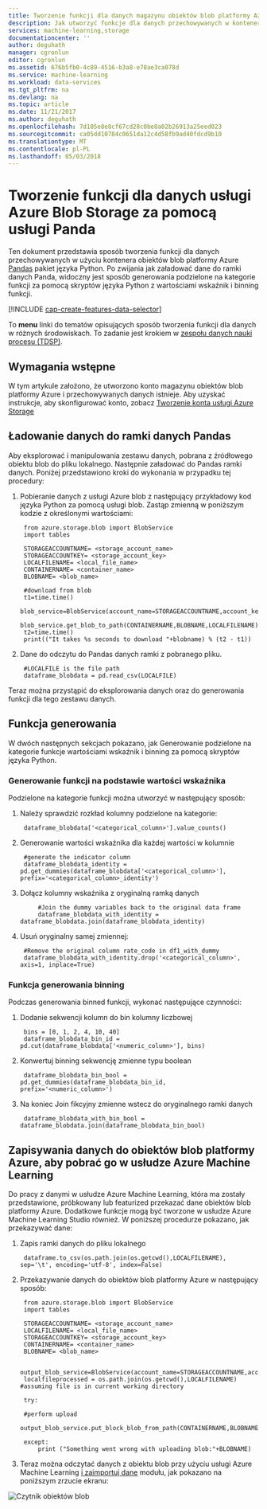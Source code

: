 ```yaml
---
title: Tworzenie funkcji dla danych magazynu obiektów blob platformy Azure przy użyciu Panda | Dokumentacja firmy Microsoft
description: Jak utworzyć funkcje dla danych przechowywanych w kontenerze obiektów blob platformy Azure z pakietem Panda Python.
services: machine-learning,storage
documentationcenter: ''
author: deguhath
manager: cgronlun
editor: cgronlun
ms.assetid: 676b5fb0-4c89-4516-b3a8-e78ae3ca078d
ms.service: machine-learning
ms.workload: data-services
ms.tgt_pltfrm: na
ms.devlang: na
ms.topic: article
ms.date: 11/21/2017
ms.author: deguhath
ms.openlocfilehash: 7d105e8e8cf67cd28c0be8a02b26913a25eed023
ms.sourcegitcommit: ca05dd10784c0651da12c4d58fb9ad40fdcd9b10
ms.translationtype: MT
ms.contentlocale: pl-PL
ms.lasthandoff: 05/03/2018
---
```

# <a name="create-features-for-azure-blob-storage-data-using-panda"></a>Tworzenie funkcji dla danych usługi Azure Blob Storage za pomocą usługi Panda
Ten dokument przedstawia sposób tworzenia funkcji dla danych przechowywanych w użyciu kontenera obiektów blob platformy Azure [Pandas](http://pandas.pydata.org/) pakiet języka Python. Po zwijania jak załadować dane do ramki danych Panda, widoczny jest sposób generowania podzielone na kategorie funkcji za pomocą skryptów języka Python z wartościami wskaźnik i binning funkcji.

[!INCLUDE [cap-create-features-data-selector](../../../includes/cap-create-features-selector.md)]

To **menu** linki do tematów opisujących sposób tworzenia funkcji dla danych w różnych środowiskach. To zadanie jest krokiem w [zespołu danych nauki procesu (TDSP)](https://azure.microsoft.com/documentation/learning-paths/cortana-analytics-process/).

## <a name="prerequisites"></a>Wymagania wstępne
W tym artykule założono, że utworzono konto magazynu obiektów blob platformy Azure i przechowywanych danych istnieje. Aby uzyskać instrukcje, aby skonfigurować konto, zobacz [Tworzenie konta usługi Azure Storage](../../storage/common/storage-create-storage-account.md#create-a-storage-account)

## <a name="load-the-data-into-a-pandas-data-frame"></a>Ładowanie danych do ramki danych Pandas
Aby eksplorować i manipulowania zestawu danych, pobrana z źródłowego obiektu blob do pliku lokalnego. Następnie załadować do Pandas ramki danych. Poniżej przedstawiono kroki do wykonania w przypadku tej procedury:

1. Pobieranie danych z usługi Azure blob z następujący przykładowy kod języka Python za pomocą usługi blob. Zastąp zmienną w poniższym kodzie z określonymi wartościami:
   
        from azure.storage.blob import BlobService
        import tables
   
        STORAGEACCOUNTNAME= <storage_account_name>
        STORAGEACCOUNTKEY= <storage_account_key>
        LOCALFILENAME= <local_file_name>        
        CONTAINERNAME= <container_name>
        BLOBNAME= <blob_name>
   
        #download from blob
        t1=time.time()
        blob_service=BlobService(account_name=STORAGEACCOUNTNAME,account_key=STORAGEACCOUNTKEY)
        blob_service.get_blob_to_path(CONTAINERNAME,BLOBNAME,LOCALFILENAME)
        t2=time.time()
        print(("It takes %s seconds to download "+blobname) % (t2 - t1))
2. Dane do odczytu do Pandas danych ramki z pobranego pliku.
   
        #LOCALFILE is the file path
        dataframe_blobdata = pd.read_csv(LOCALFILE)

Teraz można przystąpić do eksplorowania danych oraz do generowania funkcji dla tego zestawu danych.

## <a name="blob-featuregen"></a>Funkcja generowania
W dwóch następnych sekcjach pokazano, jak Generowanie podzielone na kategorie funkcje wartościami wskaźnik i binning za pomocą skryptów języka Python.

### <a name="blob-countfeature"></a>Generowanie funkcji na podstawie wartości wskaźnika
Podzielone na kategorie funkcji można utworzyć w następujący sposób:

1. Należy sprawdzić rozkład kolumny podzielone na kategorie:
   
        dataframe_blobdata['<categorical_column>'].value_counts()
2. Generowanie wartości wskaźnika dla każdej wartości w kolumnie
   
        #generate the indicator column
        dataframe_blobdata_identity = pd.get_dummies(dataframe_blobdata['<categorical_column>'], prefix='<categorical_column>_identity')
3. Dołącz kolumny wskaźnika z oryginalną ramką danych
   
            #Join the dummy variables back to the original data frame
            dataframe_blobdata_with_identity = dataframe_blobdata.join(dataframe_blobdata_identity)
4. Usuń oryginalny samej zmiennej:
   
        #Remove the original column rate_code in df1_with_dummy
        dataframe_blobdata_with_identity.drop('<categorical_column>', axis=1, inplace=True)

### <a name="blob-binningfeature"></a>Funkcja generowania binning
Podczas generowania binned funkcji, wykonać następujące czynności:

1. Dodanie sekwencji kolumn do bin kolumny liczbowej
   
        bins = [0, 1, 2, 4, 10, 40]
        dataframe_blobdata_bin_id = pd.cut(dataframe_blobdata['<numeric_column>'], bins)
2. Konwertuj binning sekwencję zmienne typu boolean
   
        dataframe_blobdata_bin_bool = pd.get_dummies(dataframe_blobdata_bin_id, prefix='<numeric_column>')
3. Na koniec Join fikcyjny zmienne wstecz do oryginalnego ramki danych
   
        dataframe_blobdata_with_bin_bool = dataframe_blobdata.join(dataframe_blobdata_bin_bool)

## <a name="sql-featuregen"></a>Zapisywania danych do obiektów blob platformy Azure, aby pobrać go w usłudze Azure Machine Learning
Do pracy z danymi w usłudze Azure Machine Learning, która ma zostały przedstawione, próbkowany lub featurized przekazać dane obiektów blob platformy Azure. Dodatkowe funkcje mogą być tworzone w usłudze Azure Machine Learning Studio również. W poniższej procedurze pokazano, jak przekazywać dane:

1. Zapis ramki danych do pliku lokalnego
   
        dataframe.to_csv(os.path.join(os.getcwd(),LOCALFILENAME), sep='\t', encoding='utf-8', index=False)
2. Przekazywanie danych do obiektów blob platformy Azure w następujący sposób:
   
        from azure.storage.blob import BlobService
        import tables
   
        STORAGEACCOUNTNAME= <storage_account_name>
        LOCALFILENAME= <local_file_name>
        STORAGEACCOUNTKEY= <storage_account_key>
        CONTAINERNAME= <container_name>
        BLOBNAME= <blob_name>
   
        output_blob_service=BlobService(account_name=STORAGEACCOUNTNAME,account_key=STORAGEACCOUNTKEY)    
        localfileprocessed = os.path.join(os.getcwd(),LOCALFILENAME) #assuming file is in current working directory
   
        try:
   
        #perform upload
        output_blob_service.put_block_blob_from_path(CONTAINERNAME,BLOBNAME,localfileprocessed)
   
        except:            
            print ("Something went wrong with uploading blob:"+BLOBNAME)
3. Teraz można odczytać danych z obiektu blob przy użyciu usługi Azure Machine Learning [i zaimportuj dane](https://msdn.microsoft.com/library/azure/4e1b0fe6-aded-4b3f-a36f-39b8862b9004/) modułu, jak pokazano na poniższym zrzucie ekranu:

![Czytnik obiektów blob](./media/data-blob/reader_blob.png)

